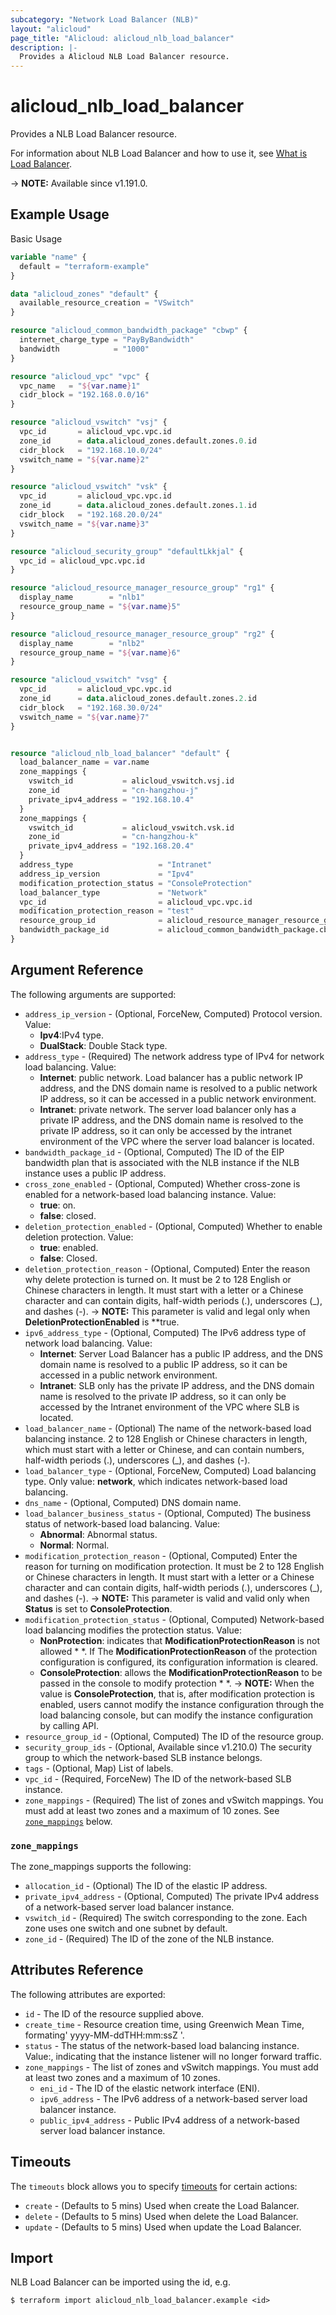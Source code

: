 ```yaml
---
subcategory: "Network Load Balancer (NLB)"
layout: "alicloud"
page_title: "Alicloud: alicloud_nlb_load_balancer"
description: |-
  Provides a Alicloud NLB Load Balancer resource.
---
```


# alicloud_nlb_load_balancer

Provides a NLB Load Balancer resource.

For information about NLB Load Balancer and how to use it, see [What is Load Balancer](https://www.alibabacloud.com/help/en/server-load-balancer/latest/api-nlb-2022-04-30-createloadbalancer).

-> **NOTE:** Available since v1.191.0.

## Example Usage

Basic Usage

```terraform
variable "name" {
  default = "terraform-example"
}

data "alicloud_zones" "default" {
  available_resource_creation = "VSwitch"
}

resource "alicloud_common_bandwidth_package" "cbwp" {
  internet_charge_type = "PayByBandwidth"
  bandwidth            = "1000"
}

resource "alicloud_vpc" "vpc" {
  vpc_name   = "${var.name}1"
  cidr_block = "192.168.0.0/16"
}

resource "alicloud_vswitch" "vsj" {
  vpc_id       = alicloud_vpc.vpc.id
  zone_id      = data.alicloud_zones.default.zones.0.id
  cidr_block   = "192.168.10.0/24"
  vswitch_name = "${var.name}2"
}

resource "alicloud_vswitch" "vsk" {
  vpc_id       = alicloud_vpc.vpc.id
  zone_id      = data.alicloud_zones.default.zones.1.id
  cidr_block   = "192.168.20.0/24"
  vswitch_name = "${var.name}3"
}

resource "alicloud_security_group" "defaultLkkjal" {
  vpc_id = alicloud_vpc.vpc.id
}

resource "alicloud_resource_manager_resource_group" "rg1" {
  display_name        = "nlb1"
  resource_group_name = "${var.name}5"
}

resource "alicloud_resource_manager_resource_group" "rg2" {
  display_name        = "nlb2"
  resource_group_name = "${var.name}6"
}

resource "alicloud_vswitch" "vsg" {
  vpc_id       = alicloud_vpc.vpc.id
  zone_id      = data.alicloud_zones.default.zones.2.id
  cidr_block   = "192.168.30.0/24"
  vswitch_name = "${var.name}7"
}


resource "alicloud_nlb_load_balancer" "default" {
  load_balancer_name = var.name
  zone_mappings {
    vswitch_id           = alicloud_vswitch.vsj.id
    zone_id              = "cn-hangzhou-j"
    private_ipv4_address = "192.168.10.4"
  }
  zone_mappings {
    vswitch_id           = alicloud_vswitch.vsk.id
    zone_id              = "cn-hangzhou-k"
    private_ipv4_address = "192.168.20.4"
  }
  address_type                   = "Intranet"
  address_ip_version             = "Ipv4"
  modification_protection_status = "ConsoleProtection"
  load_balancer_type             = "Network"
  vpc_id                         = alicloud_vpc.vpc.id
  modification_protection_reason = "test"
  resource_group_id              = alicloud_resource_manager_resource_group.rg1.id
  bandwidth_package_id           = alicloud_common_bandwidth_package.cbwp.id
}
```

## Argument Reference

The following arguments are supported:
* `address_ip_version` - (Optional, ForceNew, Computed) Protocol version. Value:
  - **Ipv4**:IPv4 type.
  - **DualStack**: Double Stack type.
* `address_type` - (Required) The network address type of IPv4 for network load balancing. Value:
  - **Internet**: public network. Load balancer has a public network IP address, and the DNS domain name is resolved to a public network IP address, so it can be accessed in a public network environment.
  - **Intranet**: private network. The server load balancer only has a private IP address, and the DNS domain name is resolved to the private IP address, so it can only be accessed by the intranet environment of the VPC where the server load balancer is located.
* `bandwidth_package_id` - (Optional, Computed) The ID of the EIP bandwidth plan that is associated with the NLB instance if the NLB instance uses a public IP address.
* `cross_zone_enabled` - (Optional, Computed) Whether cross-zone is enabled for a network-based load balancing instance. Value:
  - **true**: on.
  - **false**: closed.
* `deletion_protection_enabled` - (Optional, Computed) Whether to enable deletion protection. Value:
  - **true**: enabled.
  - **false**: Closed.
* `deletion_protection_reason` - (Optional, Computed) Enter the reason why delete protection is turned on. It must be 2 to 128 English or Chinese characters in length. It must start with a letter or a Chinese character and can contain digits, half-width periods (.), underscores (_), and dashes (-).
  -> **NOTE:**  This parameter is valid and legal only when **DeletionProtectionEnabled** is **true.
* `ipv6_address_type` - (Optional, Computed) The IPv6 address type of network load balancing. Value:
  - **Internet**: Server Load Balancer has a public IP address, and the DNS domain name is resolved to a public IP address, so it can be accessed in a public network environment.
  - **Intranet**: SLB only has the private IP address, and the DNS domain name is resolved to the private IP address, so it can only be accessed by the Intranet environment of the VPC where SLB is located.
* `load_balancer_name` - (Optional) The name of the network-based load balancing instance. 2 to 128 English or Chinese characters in length, which must start with a letter or Chinese, and can contain numbers, half-width periods (.), underscores (_), and dashes (-).
* `load_balancer_type` - (Optional, ForceNew, Computed) Load balancing type. Only value: **network**, which indicates network-based load balancing.
* `dns_name` - (Optional, Computed) DNS domain name.
* `load_balancer_business_status` - (Optional, Computed) The business status of network-based load balancing. Value:
  - **Abnormal**: Abnormal status.
  - **Normal**: Normal.
* `modification_protection_reason` - (Optional, Computed) Enter the reason for turning on modification protection. It must be 2 to 128 English or Chinese characters in length. It must start with a letter or a Chinese character and can contain digits, half-width periods (.), underscores (_), and dashes (-).
  -> **NOTE:**  This parameter is valid and valid only when **Status** is set to **ConsoleProtection**.
* `modification_protection_status` - (Optional, Computed) Network-based load balancing modifies the protection status. Value:
  - **NonProtection**: indicates that **ModificationProtectionReason** is not allowed * *. If The **ModificationProtectionReason** of the protection configuration is configured, its configuration information is cleared.
  - **ConsoleProtection**: allows the **ModificationProtectionReason** to be passed in the console to modify protection * *.
    -> **NOTE:**  When the value is **ConsoleProtection**, that is, after modification protection is enabled, users cannot modify the instance configuration through the load balancing console, but can modify the instance configuration by calling API.
* `resource_group_id` - (Optional, Computed) The ID of the resource group.
* `security_group_ids` - (Optional, Available since v1.210.0) The security group to which the network-based SLB instance belongs.
* `tags` - (Optional, Map) List of labels.
* `vpc_id` - (Required, ForceNew) The ID of the network-based SLB instance.
* `zone_mappings` - (Required) The list of zones and vSwitch mappings. You must add at least two zones and a maximum of 10 zones. See [`zone_mappings`](#zone_mappings) below.

### `zone_mappings`

The zone_mappings supports the following:
* `allocation_id` - (Optional) The ID of the elastic IP address.
* `private_ipv4_address` - (Optional, Computed) The private IPv4 address of a network-based server load balancer instance.
* `vswitch_id` - (Required) The switch corresponding to the zone. Each zone uses one switch and one subnet by default.
* `zone_id` - (Required) The ID of the zone of the NLB instance.

## Attributes Reference

The following attributes are exported:
* `id` - The ID of the resource supplied above.
* `create_time` - Resource creation time, using Greenwich Mean Time, formating' yyyy-MM-ddTHH:mm:ssZ '.
* `status` - The status of the network-based load balancing instance. Value:, indicating that the instance listener will no longer forward traffic.
* `zone_mappings` - The list of zones and vSwitch mappings. You must add at least two zones and a maximum of 10 zones.
  * `eni_id` - The ID of the elastic network interface (ENI).
  * `ipv6_address` - The IPv6 address of a network-based server load balancer instance.
  * `public_ipv4_address` - Public IPv4 address of a network-based server load balancer instance.

## Timeouts

The `timeouts` block allows you to specify [timeouts](https://www.terraform.io/docs/configuration-0-11/resources.html#timeouts) for certain actions:
* `create` - (Defaults to 5 mins) Used when create the Load Balancer.
* `delete` - (Defaults to 5 mins) Used when delete the Load Balancer.
* `update` - (Defaults to 5 mins) Used when update the Load Balancer.

## Import

NLB Load Balancer can be imported using the id, e.g.

```shell
$ terraform import alicloud_nlb_load_balancer.example <id>
```